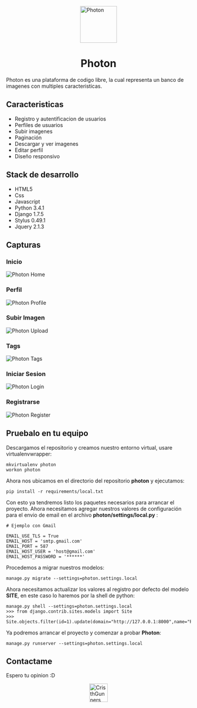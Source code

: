 <img src="https://scontent-dfw.xx.fbcdn.net/hphotos-xap1/v/t1.0-9/10636088_982456151772019_2909611528891555934_n.png?oh=92f85dcd4f97ed817f3ea431d9c823f9&oe=5574DE2F" alt="Photon" height="100" width="100" style="margin:0 auto;display:block;" />

<h1 style="text-align:center;">Photon</h1>
Photon es una plataforma de codigo libre, la cual representa un banco de imagenes con multiples caracteristicas.

## Caracteristicas

- Registro y autentificacion de usuarios
- Perfiles de usuarios
- Subir imagenes
- Paginación
- Descargar y ver imagenes
- Editar perfil
- Diseño responsivo

## Stack de desarrollo

- HTML5
- Css
- Javascript
- Python 3.4.1
- Django 1.7.5
- Stylus 0.49.1
- Jquery 2.1.3

## Capturas

### Inicio

![Photon Home](https://fbcdn-sphotos-f-a.akamaihd.net/hphotos-ak-xfp1/t31.0-8/10945801_982429378441363_3671053479032921923_o.png)

### Perfil

![Photon Profile](https://scontent-dfw.xx.fbcdn.net/hphotos-xpf1/t31.0-8/10991632_982453825105585_5929319544336237377_o.png)

### Subir Imagen

![Photon Upload](https://fbcdn-sphotos-a-a.akamaihd.net/hphotos-ak-xpa1/t31.0-8/11082421_982453921772242_1177705383124456223_o.png)

### Tags

![Photon Tags](https://scontent-dfw.xx.fbcdn.net/hphotos-xpa1/t31.0-8/10269038_982453838438917_2937201247742264800_o.png)

### Iniciar Sesion

![Photon Login](https://scontent-dfw.xx.fbcdn.net/hphotos-xap1/t31.0-8/10896225_982453775105590_4383944557941284785_o.png)

### Registrarse

![Photon Register](https://scontent-dfw.xx.fbcdn.net/hphotos-xap1/t31.0-8/11050326_982453785105589_5935297192697308830_o.png)

## Pruebalo en tu equipo

Descargamos el repositorio y creamos nuestro entorno virtual, usare virtualenvwrapper:
    
    mkvirtualenv photon
    workon photon

Ahora nos ubicamos en el directorio del repositorio **photon** y ejecutamos:

    pip install -r requirements/local.txt

Con esto ya tendremos listo los paquetes necesarios para arrancar el proyecto. Ahora necesitamos agregar nuestros valores de configuración para el envio de email en el archivo **photon/settings/local.py** :
    
    # Ejemplo con Gmail

    EMAIL_USE_TLS = True
    EMAIL_HOST = 'smtp.gmail.com'
    EMAIL_PORT = 587
    EMAIL_HOST_USER = 'host@gmail.com'
    EMAIL_HOST_PASSWORD = '******'

Procedemos a migrar nuestros modelos:
    
    manage.py migrate --settings=photon.settings.local

Ahora necesitamos actualizar los valores al registro por defecto del modelo **SITE**, en este caso lo haremos por la shell de python:

    manage.py shell --settings=photon.settings.local
    >>> from django.contrib.sites.models import Site
    >>> Site.objects.filter(id=1).update(domain="http://127.0.0.1:8000",name="Photon")

Ya podremos arrancar el proyecto y comenzar a probar **Photon**:

    manage.py runserver --settings=photon.settings.local

## Contactame

Espero tu opinion :D

<a href="https://twitter.com/CristhGunners" target="_blank">
    <img src="http://img3.wikia.nocookie.net/__cb20140610122352/divergente/es/images/f/f7/Twitter.png" alt="CristhGunners" height="50" width="50" style="margin:5px auto;display:block;" />
</a>


